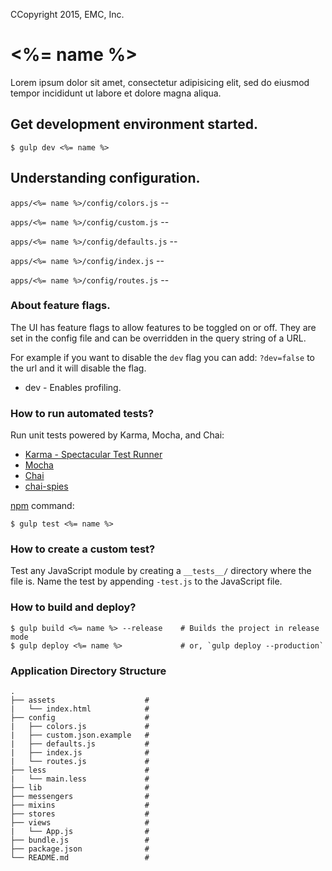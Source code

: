 CCopyright 2015, EMC, Inc.

# <%= name %>

Lorem ipsum dolor sit amet, consectetur adipisicing elit, sed do eiusmod tempor incididunt ut labore et dolore magna aliqua.

## Get development environment started.

```shell
$ gulp dev <%= name %>
```

## Understanding configuration.

`apps/<%= name %>/config/colors.js` --

`apps/<%= name %>/config/custom.js` --

`apps/<%= name %>/config/defaults.js` --

`apps/<%= name %>/config/index.js` --

`apps/<%= name %>/config/routes.js` --

### About feature flags.

The UI has feature flags to allow features to be toggled on or off. They are set in the config file and can be overridden in the query string of a URL.

For example if you want to disable the `dev` flag you can add: `?dev=false` to the url and it will disable the flag.

 * dev - Enables profiling.

### How to run automated tests?

Run unit tests powered by Karma, Mocha, and Chai:
  * [Karma - Spectacular Test Runner](http://karma-runner.github.io/)
  * [Mocha](http://mochajs.org/)
  * [Chai](http://chaijs.com/)
  * [chai-spies](https://github.com/chaijs/chai-spies)


[npm](https://www.npmjs.org/doc/misc/npm-scripts.html) command:

```shell
$ gulp test <%= name %>
```

### How to create a custom test?

Test any JavaScript module by creating a `__tests__/` directory where
the file is. Name the test by appending `-test.js` to the JavaScript file.

### How to build and deploy?

```shell
$ gulp build <%= name %> --release    # Builds the project in release mode
$ gulp deploy <%= name %>             # or, `gulp deploy --production`
```

### Application Directory Structure

```
.
├── assets                    #
|   └── index.html            #
├── config                    #
|   ├── colors.js             #
|   ├── custom.json.example   #
|   ├── defaults.js           #
|   ├── index.js              #
|   └── routes.js             #
├── less                      #
|   └── main.less             #
├── lib                       #
├── messengers                #
├── mixins                    #
├── stores                    #
├── views                     #
|   └── App.js                #
├── bundle.js                 #
├── package.json              #
└── README.md                 #
```
